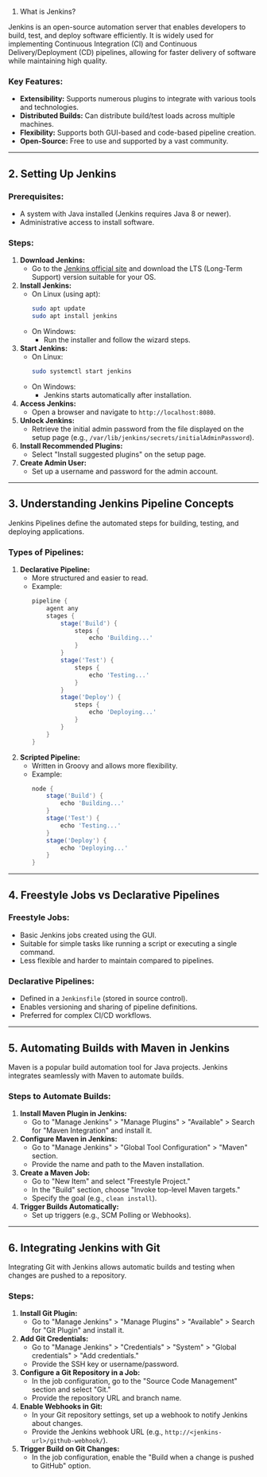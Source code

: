 1. What is Jenkins?

Jenkins is an open-source automation server that enables developers to build, test, and deploy software efficiently. It is widely used for implementing Continuous Integration (CI) and Continuous Delivery/Deployment (CD) pipelines, allowing for faster delivery of software while maintaining high quality.

### Key Features:

* **Extensibility:** Supports numerous plugins to integrate with various tools and technologies.
* **Distributed Builds:** Can distribute build/test loads across multiple machines.
* **Flexibility:** Supports both GUI-based and code-based pipeline creation.
* **Open-Source:** Free to use and supported by a vast community.

---

## 2. Setting Up Jenkins

### Prerequisites:

* A system with Java installed (Jenkins requires Java 8 or newer).
* Administrative access to install software.

### Steps:

1. **Download Jenkins:**
   * Go to the [Jenkins official site](https://www.jenkins.io/) and download the LTS (Long-Term Support) version suitable for your OS.
2. **Install Jenkins:**
   * On Linux (using apt):
     ```bash
     sudo apt update
     sudo apt install jenkins
     ```
   * On Windows:
     * Run the installer and follow the wizard steps.
3. **Start Jenkins:**
   * On Linux:
     ```bash
     sudo systemctl start jenkins
     ```
   * On Windows:
     * Jenkins starts automatically after installation.
4. **Access Jenkins:**
   * Open a browser and navigate to `http://localhost:8080`.
5. **Unlock Jenkins:**
   * Retrieve the initial admin password from the file displayed on the setup page (e.g., `/var/lib/jenkins/secrets/initialAdminPassword`).
6. **Install Recommended Plugins:**
   * Select "Install suggested plugins" on the setup page.
7. **Create Admin User:**
   * Set up a username and password for the admin account.

---

## 3. Understanding Jenkins Pipeline Concepts

Jenkins Pipelines define the automated steps for building, testing, and deploying applications.

### Types of Pipelines:

1. **Declarative Pipeline:**
   * More structured and easier to read.
   * Example:
     ```groovy
     pipeline {
         agent any
         stages {
             stage('Build') {
                 steps {
                     echo 'Building...'
                 }
             }
             stage('Test') {
                 steps {
                     echo 'Testing...'
                 }
             }
             stage('Deploy') {
                 steps {
                     echo 'Deploying...'
                 }
             }
         }
     }
     ```
2. **Scripted Pipeline:**
   * Written in Groovy and allows more flexibility.
   * Example:
     ```groovy
     node {
         stage('Build') {
             echo 'Building...'
         }
         stage('Test') {
             echo 'Testing...'
         }
         stage('Deploy') {
             echo 'Deploying...'
         }
     }
     ```

---

## 4. Freestyle Jobs vs Declarative Pipelines

### Freestyle Jobs:

* Basic Jenkins jobs created using the GUI.
* Suitable for simple tasks like running a script or executing a single command.
* Less flexible and harder to maintain compared to pipelines.

### Declarative Pipelines:

* Defined in a `Jenkinsfile` (stored in source control).
* Enables versioning and sharing of pipeline definitions.
* Preferred for complex CI/CD workflows.

---

## 5. Automating Builds with Maven in Jenkins

Maven is a popular build automation tool for Java projects. Jenkins integrates seamlessly with Maven to automate builds.

### Steps to Automate Builds:

1. **Install Maven Plugin in Jenkins:**
   * Go to "Manage Jenkins" > "Manage Plugins" > "Available" > Search for "Maven Integration" and install it.
2. **Configure Maven in Jenkins:**
   * Go to "Manage Jenkins" > "Global Tool Configuration" > "Maven" section.
   * Provide the name and path to the Maven installation.
3. **Create a Maven Job:**
   * Go to "New Item" and select "Freestyle Project."
   * In the "Build" section, choose "Invoke top-level Maven targets."
   * Specify the goal (e.g., `clean install`).
4. **Trigger Builds Automatically:**
   * Set up triggers (e.g., SCM Polling or Webhooks).

---

## 6. Integrating Jenkins with Git

Integrating Git with Jenkins allows automatic builds and testing when changes are pushed to a repository.

### Steps:

1. **Install Git Plugin:**
   * Go to "Manage Jenkins" > "Manage Plugins" > "Available" > Search for "Git Plugin" and install it.
2. **Add Git Credentials:**
   * Go to "Manage Jenkins" > "Credentials" > "System" > "Global credentials" > "Add credentials."
   * Provide the SSH key or username/password.
3. **Configure a Git Repository in a Job:**
   * In the job configuration, go to the "Source Code Management" section and select "Git."
   * Provide the repository URL and branch name.
4. **Enable Webhooks in Git:**
   * In your Git repository settings, set up a webhook to notify Jenkins about changes.
   * Provide the Jenkins webhook URL (e.g., `http://<jenkins-url>/github-webhook/`).
5. **Trigger Build on Git Changes:**
   * In the job configuration, enable the "Build when a change is pushed to GitHub" option.
